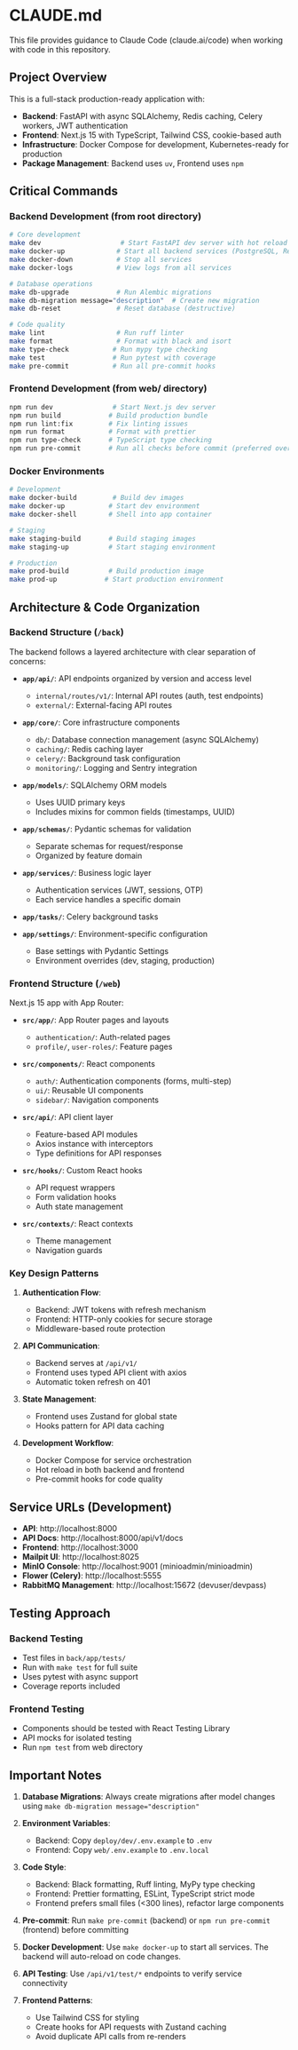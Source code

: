 # CLAUDE.md

This file provides guidance to Claude Code (claude.ai/code) when working with code in this repository.

## Project Overview

This is a full-stack production-ready application with:
- **Backend**: FastAPI with async SQLAlchemy, Redis caching, Celery workers, JWT authentication
- **Frontend**: Next.js 15 with TypeScript, Tailwind CSS, cookie-based auth
- **Infrastructure**: Docker Compose for development, Kubernetes-ready for production
- **Package Management**: Backend uses `uv`, Frontend uses `npm`

## Critical Commands

### Backend Development (from root directory)
```bash
# Core development
make dev                    # Start FastAPI dev server with hot reload
make docker-up             # Start all backend services (PostgreSQL, Redis, RabbitMQ, MinIO, Mailpit)
make docker-down           # Stop all services
make docker-logs           # View logs from all services

# Database operations
make db-upgrade            # Run Alembic migrations
make db-migration message="description"  # Create new migration
make db-reset              # Reset database (destructive)

# Code quality
make lint                  # Run ruff linter
make format                # Format with black and isort
make type-check           # Run mypy type checking
make test                 # Run pytest with coverage
make pre-commit           # Run all pre-commit hooks
```

### Frontend Development (from web/ directory)
```bash
npm run dev               # Start Next.js dev server
npm run build            # Build production bundle
npm run lint:fix         # Fix linting issues
npm run format           # Format with prettier
npm run type-check       # TypeScript type checking
npm run pre-commit       # Run all checks before commit (preferred over build)
```

### Docker Environments
```bash
# Development
make docker-build         # Build dev images
make docker-up           # Start dev environment
make docker-shell        # Shell into app container

# Staging
make staging-build       # Build staging images
make staging-up          # Start staging environment

# Production
make prod-build          # Build production image
make prod-up            # Start production environment
```

## Architecture & Code Organization

### Backend Structure (`/back`)
The backend follows a layered architecture with clear separation of concerns:

- **`app/api/`**: API endpoints organized by version and access level
  - `internal/routes/v1/`: Internal API routes (auth, test endpoints)
  - `external/`: External-facing API routes

- **`app/core/`**: Core infrastructure components
  - `db/`: Database connection management (async SQLAlchemy)
  - `caching/`: Redis caching layer
  - `celery/`: Background task configuration
  - `monitoring/`: Logging and Sentry integration

- **`app/models/`**: SQLAlchemy ORM models
  - Uses UUID primary keys
  - Includes mixins for common fields (timestamps, UUID)

- **`app/schemas/`**: Pydantic schemas for validation
  - Separate schemas for request/response
  - Organized by feature domain

- **`app/services/`**: Business logic layer
  - Authentication services (JWT, sessions, OTP)
  - Each service handles a specific domain

- **`app/tasks/`**: Celery background tasks

- **`app/settings/`**: Environment-specific configuration
  - Base settings with Pydantic Settings
  - Environment overrides (dev, staging, production)

### Frontend Structure (`/web`)
Next.js 15 app with App Router:

- **`src/app/`**: App Router pages and layouts
  - `authentication/`: Auth-related pages
  - `profile/`, `user-roles/`: Feature pages

- **`src/components/`**: React components
  - `auth/`: Authentication components (forms, multi-step)
  - `ui/`: Reusable UI components
  - `sidebar/`: Navigation components

- **`src/api/`**: API client layer
  - Feature-based API modules
  - Axios instance with interceptors
  - Type definitions for API responses

- **`src/hooks/`**: Custom React hooks
  - API request wrappers
  - Form validation hooks
  - Auth state management

- **`src/contexts/`**: React contexts
  - Theme management
  - Navigation guards

### Key Design Patterns

1. **Authentication Flow**:
   - Backend: JWT tokens with refresh mechanism
   - Frontend: HTTP-only cookies for secure storage
   - Middleware-based route protection

2. **API Communication**:
   - Backend serves at `/api/v1/`
   - Frontend uses typed API client with axios
   - Automatic token refresh on 401

3. **State Management**:
   - Frontend uses Zustand for global state
   - Hooks pattern for API data caching

4. **Development Workflow**:
   - Docker Compose for service orchestration
   - Hot reload in both backend and frontend
   - Pre-commit hooks for code quality

## Service URLs (Development)

- **API**: http://localhost:8000
- **API Docs**: http://localhost:8000/api/v1/docs
- **Frontend**: http://localhost:3000
- **Mailpit UI**: http://localhost:8025
- **MinIO Console**: http://localhost:9001 (minioadmin/minioadmin)
- **Flower (Celery)**: http://localhost:5555
- **RabbitMQ Management**: http://localhost:15672 (devuser/devpass)

## Testing Approach

### Backend Testing
- Test files in `back/app/tests/`
- Run with `make test` for full suite
- Uses pytest with async support
- Coverage reports included

### Frontend Testing
- Components should be tested with React Testing Library
- API mocks for isolated testing
- Run `npm test` from web directory

## Important Notes

1. **Database Migrations**: Always create migrations after model changes using `make db-migration message="description"`

2. **Environment Variables**:
   - Backend: Copy `deploy/dev/.env.example` to `.env`
   - Frontend: Copy `web/.env.example` to `.env.local`

3. **Code Style**:
   - Backend: Black formatting, Ruff linting, MyPy type checking
   - Frontend: Prettier formatting, ESLint, TypeScript strict mode
   - Frontend prefers small files (<300 lines), refactor large components

4. **Pre-commit**: Run `make pre-commit` (backend) or `npm run pre-commit` (frontend) before committing

5. **Docker Development**: Use `make docker-up` to start all services. The backend will auto-reload on code changes.

6. **API Testing**: Use `/api/v1/test/*` endpoints to verify service connectivity

7. **Frontend Patterns**:
   - Use Tailwind CSS for styling
   - Create hooks for API requests with Zustand caching
   - Avoid duplicate API calls from re-renders
